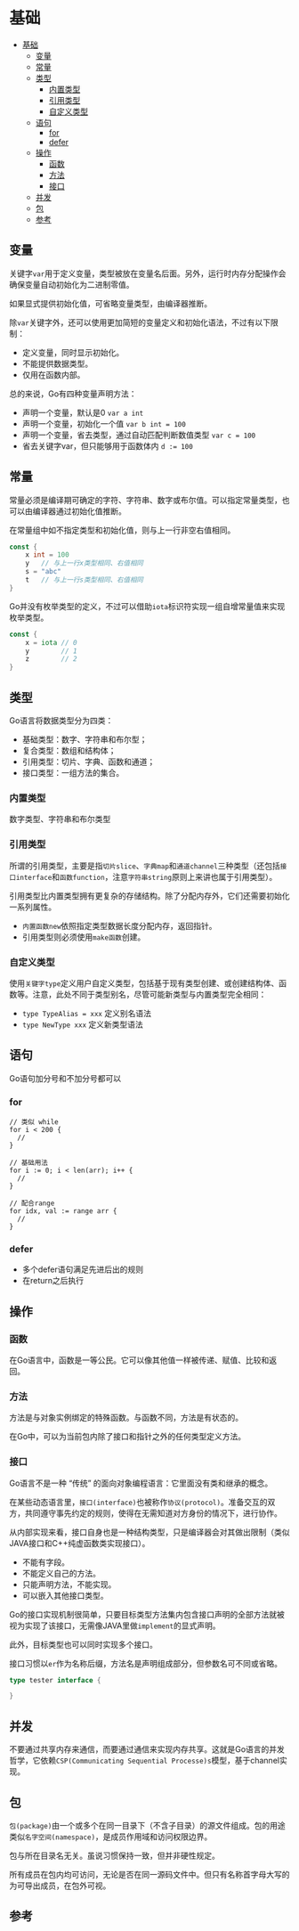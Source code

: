 # 基础

- [基础](#基础)
  - [变量](#变量)
  - [常量](#常量)
  - [类型](#类型)
    - [内置类型](#内置类型)
    - [引用类型](#引用类型)
    - [自定义类型](#自定义类型)
  - [语句](#语句)
    - [for](#for)
    - [defer](#defer)
  - [操作](#操作)
    - [函数](#函数)
    - [方法](#方法)
    - [接口](#接口)
  - [并发](#并发)
  - [包](#包)
  - [参考](#参考)

## 变量

关键字`var`用于定义变量，类型被放在变量名后面。另外，运行时内存分配操作会确保变量自动初始化为二进制零值。

如果显式提供初始化值，可省略变量类型，由编译器推断。

除`var`关键字外，还可以使用更加简短的变量定义和初始化语法，不过有以下限制：

- 定义变量，同时显示初始化。
- 不能提供数据类型。
- 仅用在函数内部。

总的来说，Go有四种变量声明方法：

- 声明一个变量，默认是0 `var a int`
- 声明一个变量，初始化一个值 `var b int = 100`
- 声明一个变量，省去类型，通过自动匹配判断数值类型 `var c = 100`
- 省去关键字var，但只能够用于函数体内 `d := 100`

## 常量

常量必须是编译期可确定的字符、字符串、数字或布尔值。可以指定常量类型，也可以由编译器通过初始化值推断。

在常量组中如不指定类型和初始化值，则与上一行非空右值相同。

``` go
const {
    x int = 100
    y   // 与上一行x类型相同、右值相同
    s = "abc"
    t   // 与上一行s类型相同、右值相同
}
```

Go并没有枚举类型的定义，不过可以借助`iota`标识符实现一组自增常量值来实现枚举类型。

``` go
const {
    x = iota // 0
    y        // 1
    z        // 2
}
```

## 类型

Go语言将数据类型分为四类：

- 基础类型：数字、字符串和布尔型；
- 复合类型：数组和结构体；
- 引用类型：切片、字典、函数和通道；
- 接口类型：一组方法的集合。

### 内置类型

数字类型、字符串和布尔类型

### 引用类型

所谓的引用类型，主要是指`切片slice`、`字典map`和`通道channel`三种类型（还包括`接口interface`和`函数function`，注意`字符串string`原则上来讲也属于引用类型）。

引用类型比内置类型拥有更复杂的存储结构。除了分配内存外，它们还需要初始化一系列属性。

- `内置函数new`依照指定类型数据长度分配内存，返回指针。
- 引用类型则必须使用`make函数`创建。

### 自定义类型

使用`关键字type`定义用户自定义类型，包括基于现有类型创建、或创建结构体、函数等。注意，此处不同于类型别名，尽管可能新类型与内置类型完全相同：

- `type TypeAlias = xxx` 定义别名语法
- `type NewType xxx` 定义新类型语法

## 语句

Go语句加分号和不加分号都可以

### for

``` golang
// 类似 while
for i < 200 {
  //
}

// 基础用法
for i := 0; i < len(arr); i++ {
  //
}

// 配合range
for idx, val := range arr {
  //
}
```

### defer

- 多个defer语句满足先进后出的规则
- 在return之后执行

## 操作

### 函数

在Go语言中，函数是一等公民。它可以像其他值一样被传递、赋值、比较和返回。

### 方法

方法是与对象实例绑定的特殊函数。与函数不同，方法是有状态的。

在Go中，可以为当前包内除了接口和指针之外的任何类型定义方法。

### 接口

Go语言不是一种 “传统” 的面向对象编程语言：它里面没有类和继承的概念。

在某些动态语言里，`接口(interface)`也被称作`协议(protocol)`。准备交互的双方，共同遵守事先约定的规则，使得在无需知道对方身份的情况下，进行协作。

从内部实现来看，接口自身也是一种结构类型，只是编译器会对其做出限制（类似JAVA接口和C++纯虚函数类实现接口）。

- 不能有字段。
- 不能定义自己的方法。
- 只能声明方法，不能实现。
- 可以嵌入其他接口类型。

Go的接口实现机制很简单，只要目标类型方法集内包含接口声明的全部方法就被视为实现了该接口，无需像JAVA里做`implement`的显式声明。

此外，目标类型也可以同时实现多个接口。

接口习惯以`er`作为名称后缀，方法名是声明组成部分，但参数名可不同或省略。

``` go
type tester interface {

}
```

## 并发

不要通过共享内存来通信，而要通过通信来实现内存共享。这就是Go语言的并发哲学，它依赖`CSP(Communicating Sequential Processe)s`模型，基于channel实现。

## 包

`包(package)`由一个或多个在同一目录下（不含子目录）的源文件组成。包的用途类似`名字空间(namespace)`，是成员作用域和访问权限边界。

包与所在目录名无关。虽说习惯保持一致，但并非硬性规定。

所有成员在包内均可访问，无论是否在同一源码文件中。但只有名称首字母大写的为可导出成员，在包外可视。

## 参考

